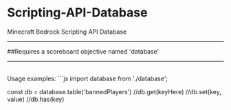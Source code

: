 # Scripting-API-Database
Minecraft Bedrock Scripting API Database
<hr>
##Requires a scoreboard objective named 'database'
<hr>
<br>
Usage examples:
```js
import database from './database';

const db = database.table('bannedPlayers')
//db.get(keyHere)
//db.set(key, value)
//db.has(key)
```
